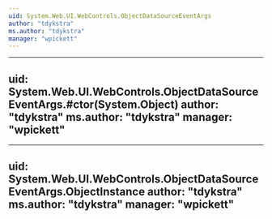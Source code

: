 ```yaml
---
uid: System.Web.UI.WebControls.ObjectDataSourceEventArgs
author: "tdykstra"
ms.author: "tdykstra"
manager: "wpickett"
---
```


---
uid: System.Web.UI.WebControls.ObjectDataSourceEventArgs.#ctor(System.Object)
author: "tdykstra"
ms.author: "tdykstra"
manager: "wpickett"
---

---
uid: System.Web.UI.WebControls.ObjectDataSourceEventArgs.ObjectInstance
author: "tdykstra"
ms.author: "tdykstra"
manager: "wpickett"
---
